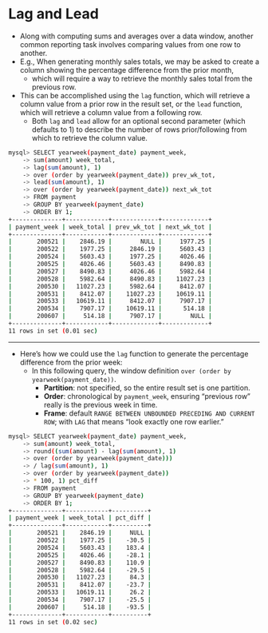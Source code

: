 # Lag and Lead

- Along with computing sums and averages over a data window, another common reporting task involves comparing values from one row to another.
- E.g., When generating monthly sales totals, we may be asked to create a column showing the percentage difference from the prior month, 
  - which will require a way to retrieve the monthly sales total from the previous row. 
- This can be accomplished using the `lag` function, which will retrieve a column value from a prior row in the result set, or the `lead` function, which will retrieve a column value from a following row.
  - Both `lag` and `lead` allow for an optional second parameter (which defaults to 1) to describe the number of rows prior/following from which to retrieve the column value.

```bash
mysql> SELECT yearweek(payment_date) payment_week,
    -> sum(amount) week_total,
    -> lag(sum(amount), 1)
    -> over (order by yearweek(payment_date)) prev_wk_tot,
    -> lead(sum(amount), 1)
    -> over (order by yearweek(payment_date)) next_wk_tot
    -> FROM payment
    -> GROUP BY yearweek(payment_date)
    -> ORDER BY 1;
+--------------+------------+-------------+-------------+
| payment_week | week_total | prev_wk_tot | next_wk_tot |
+--------------+------------+-------------+-------------+
|       200521 |    2846.19 |        NULL |     1977.25 |
|       200522 |    1977.25 |     2846.19 |     5603.43 |
|       200524 |    5603.43 |     1977.25 |     4026.46 |
|       200525 |    4026.46 |     5603.43 |     8490.83 |
|       200527 |    8490.83 |     4026.46 |     5982.64 |
|       200528 |    5982.64 |     8490.83 |    11027.23 |
|       200530 |   11027.23 |     5982.64 |     8412.07 |
|       200531 |    8412.07 |    11027.23 |    10619.11 |
|       200533 |   10619.11 |     8412.07 |     7907.17 |
|       200534 |    7907.17 |    10619.11 |      514.18 |
|       200607 |     514.18 |     7907.17 |        NULL |
+--------------+------------+-------------+-------------+
11 rows in set (0.01 sec)
```

---

- Here’s how we could use the `lag` function to generate the percentage difference from the prior week:
  - In this following query, the window definition `over (order by yearweek(payment_date))`.
    - **Partition**: not specified, so the entire result set is one partition.
    - **Order**: chronological by `payment_week`, ensuring “previous row” really is the previous week in time.
    - **Frame**: default `RANGE BETWEEN UNBOUNDED PRECEDING AND CURRENT ROW`; with `LAG` that means “look exactly one row earlier.”

```bash
mysql> SELECT yearweek(payment_date) payment_week,
    -> sum(amount) week_total,
    -> round((sum(amount) - lag(sum(amount), 1)
    -> over (order by yearweek(payment_date)))
    -> / lag(sum(amount), 1)
    -> over (order by yearweek(payment_date))
    -> * 100, 1) pct_diff
    -> FROM payment
    -> GROUP BY yearweek(payment_date)
    -> ORDER BY 1;
+--------------+------------+----------+
| payment_week | week_total | pct_diff |
+--------------+------------+----------+
|       200521 |    2846.19 |     NULL |
|       200522 |    1977.25 |    -30.5 |
|       200524 |    5603.43 |    183.4 |
|       200525 |    4026.46 |    -28.1 |
|       200527 |    8490.83 |    110.9 |
|       200528 |    5982.64 |    -29.5 |
|       200530 |   11027.23 |     84.3 |
|       200531 |    8412.07 |    -23.7 |
|       200533 |   10619.11 |     26.2 |
|       200534 |    7907.17 |    -25.5 |
|       200607 |     514.18 |    -93.5 |
+--------------+------------+----------+
11 rows in set (0.02 sec)
```

